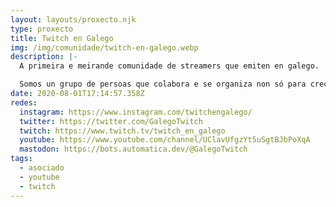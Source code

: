 ```yaml
---
layout: layouts/proxecto.njk
type: proxecto
title: Twitch en Galego
img: /img/comunidade/twitch-en-galego.webp
description: |-
  A primeira e meirande comunidade de streamers que emiten en galego.

  Somos un grupo de persoas que colabora e se organiza non só para crecer individualmente, senón para unir esforzos e que a nosa lingua teña máis visibilidade nesta plataforma.
date: 2020-08-01T17:14:57.358Z
redes:
  instagram: https://www.instagram.com/twitchengalego/
  twitter: https://twitter.com/GalegoTwitch
  twitch: https://www.twitch.tv/twitch_en_galego
  youtube: https://www.youtube.com/channel/UClavUfgzYt5uSgtBJbPoXqA
  mastodon: https://bots.automatica.dev/@GalegoTwitch
tags:
  - asociado
  - youtube
  - twitch
---
```

